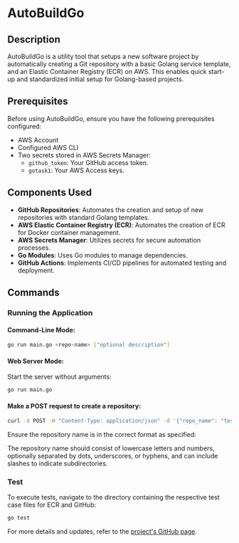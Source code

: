 
# AutoBuildGo

## Description
AutoBuildGo is a utility tool that setups a new software project by automatically creating a Git repository with a basic Golang service template, and an Elastic Container Registry (ECR) on AWS. This enables quick start-up and standardized initial setup for Golang-based projects.

## Prerequisites
Before using AutoBuildGo, ensure you have the following prerequisites configured:
- AWS Account
- Configured AWS CLI
- Two secrets stored in AWS Secrets Manager:
  - `github_token`: Your GitHub access token.
  - `gotask1`: Your AWS Access keys.

## Components Used
- **GitHub Repositories**: Automates the creation and setup of new repositories with standard Golang templates.
- **AWS Elastic Container Registry (ECR)**: Automates the creation of ECR for Docker container management.
- **AWS Secrets Manager**: Utilizes secrets for secure automation processes.
- **Go Modules**: Uses Go modules to manage dependencies.
- **GitHub Actions**: Implements CI/CD pipelines for automated testing and deployment.

## Commands
### Running the Application

#### Command-Line Mode:

```bash
go run main.go <repo-name> ["optional description"]

```

#### Web Server Mode:

Start the server without arguments:

```bash
go run main.go
```

#### Make a POST request to create a repository:


```bash
curl -X POST -H "Content-Type: application/json" -d '{"repo_name": "test-repo", "description": "A test repository"}' http://localhost:8080/create-repo

```

Ensure the repository name is in the correct format as specified:

The repository name should consist of lowercase letters and numbers, optionally separated by dots, underscores, or hyphens, and can include slashes to indicate subdirectories.


### Test
To execute tests, navigate to the directory containing the respective test case files for ECR and GitHub:
```bash
go test
```

For more details and updates, refer to the [project's GitHub page](https://github.com/lep13/ServiceTemplate).
